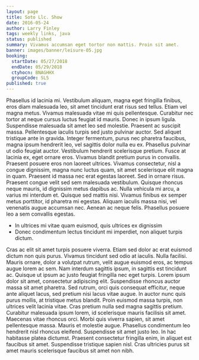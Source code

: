 ```yaml
---
layout: page
title: Soto Llc. Show
date: 2016-05-24
author: Larry Finley
tags: weekly links, java
status: published
summary: Vivamus accumsan eget tortor non mattis. Proin sit amet.
banner: images/banner/leisure-05.jpg
booking:
  startDate: 05/27/2018
  endDate: 05/29/2018
  ctyhocn: BNAGHHX
  groupCode: SLS
published: true
---
```

Phasellus id lacinia mi. Vestibulum aliquam, magna eget fringilla finibus, eros diam malesuada leo, sit amet tincidunt erat risus sed tellus. Etiam vel magna metus. Vivamus malesuada vitae mi quis pellentesque. Curabitur nec tortor at neque cursus luctus feugiat id mauris. Donec in ipsum ligula. Suspendisse malesuada sit amet leo sed molestie. Praesent ac suscipit massa. Pellentesque iaculis turpis sed justo pulvinar auctor. Sed aliquet tristique ante in gravida. Integer fermentum, purus nec pharetra faucibus, magna ipsum hendrerit leo, vel sagittis dolor nulla eu ex. Phasellus pulvinar ut odio feugiat auctor. Vestibulum hendrerit scelerisque pretium. Fusce at lacinia ex, eget ornare eros.
Vivamus blandit pretium purus in convallis. Praesent posuere eros non laoreet ultrices. Vivamus consectetur, nisl a congue dignissim, magna nunc luctus quam, sit amet scelerisque elit magna in quam. Praesent id massa nec erat egestas laoreet. Sed in ornare risus. Praesent congue velit sed sem malesuada vestibulum. Quisque rhoncus neque mauris, id dignissim metus dapibus ac. Nulla vehicula mi arcu, a varius mi interdum et. Quisque sed mattis nisi. Vivamus finibus ex semper metus porttitor, id pharetra mi egestas. Aliquam iaculis massa nisi, vel venenatis augue accumsan nec. Aenean ac neque felis. Phasellus posuere leo a sem convallis egestas.

* In ultrices mi vitae quam euismod, quis ultrices ex dignissim
* Donec condimentum lectus tincidunt mi imperdiet, non aliquet turpis dictum.

Cras ac elit sit amet turpis posuere viverra. Etiam sed dolor ac erat euismod dictum non quis purus. Vivamus tincidunt sed odio at iaculis. Nulla facilisi. Mauris ornare, dolor a volutpat rutrum, velit augue euismod eros, ac tempus augue lorem ac sem. Nam interdum sagittis ipsum, in sagittis est tincidunt ac. Quisque ut ipsum ac justo feugiat fringilla nec eget turpis. Lorem ipsum dolor sit amet, consectetur adipiscing elit. Suspendisse rhoncus auctor massa sit amet pharetra. Sed rutrum, orci quis consequat efficitur, neque ante aliquet lacus, sed pretium nisi lacus vitae augue. In auctor nunc quis purus mollis, at tristique metus blandit. Proin euismod massa turpis, non ultrices velit lacinia vitae. Cras pretium nulla sed magna sagittis pretium. Curabitur malesuada ipsum lorem, id scelerisque mauris facilisis sit amet.
Maecenas vitae rhoncus orci. Morbi quis viverra sapien, sit amet pellentesque massa. Mauris et molestie augue. Phasellus condimentum leo hendrerit nisl rhoncus eleifend. Suspendisse sit amet justo leo. In hac habitasse platea dictumst. Praesent consectetur fringilla enim, in aliquet est faucibus sit amet. Suspendisse tristique sapien nisl. Cras ultricies purus sit amet mauris scelerisque faucibus sit amet non nibh.

